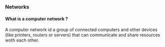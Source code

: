 ### Networks

#### What is a computer network ?

A computer network id a group of connected computers and other devices (like printers, routers or servers) that can communicate and share resources woth each other.
